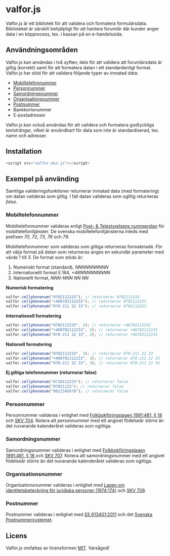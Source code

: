 # valfor.js
Valfor.js är ett bibliotek för att validera och formatera formulärsdata. Biblioteket är särskilt behjälpligt för att hantera forumlär där kunder anger data i en köpprocess, tex. i kassan på en e-handelssida.

## Användningsområden
Valfor.js kan användas i två syften; dels för att validera att forumlärsdata är giltig (korrekt) samt för att formatera datan i ett standardenligt format. Valfor.js har stöd för att validera följande typer av inmatad data:

* [Mobiltelefonnummer](https://github.com/jop-io/valfor.js/blob/master/README.md#mobiltelefonnummer)
* [Personnummer](https://github.com/jop-io/valfor.js/blob/master/README.md#personnummer)
* [Samordningsnummer](https://github.com/jop-io/valfor.js/blob/master/README.md#samordningsnummer)
* [Organisationsnummer](https://github.com/jop-io/valfor.js/blob/master/README.md#organisationsnummer)
* [Postnummer](https://github.com/jop-io/valfor.js/blob/master/README.md#postnummer)
* Bankkortsnummer
* E-postadresser

Valfor.js kan också användas för att validera och formatera godtyckliga textsträngar, vilket är användbart för data som inte är standardiserad, tex. namn och adresser.

## Installation
```javascript
<script src="valfor.min.js"></script>
```

## Exempel på använding
Samtliga valideringsfunktioner returnerar inmatad data (med formatering) om datan valideras som giltig. I fall datan valideras som ogiltig returneras *false*.

### Mobiltelefonnummer
Mobiltelefonnummer valideras enligt [Post- & Telestyrelsens nummerplan](https://www.pts.se/sv/Bransch/Telefoni/Nummerfragor/Telefoninummerplanen/Telefoninummerplanens-disposition/) för mobiltelefonitjänster. De svenska mobiltelefonitjänsterna inleds med prefixen *70*, *72*, *73*, *76* och *79*.

Mobiltelefonnummer som valideras som giltiga returneras formaterade. För att välja format på datan som returneras anges en sekundär parameter med värde 1 till 3. De format som stöds är:

1. Numeriskt format (standard), *NNNNNNNNNN*
2. Internationellt format E.164, *+46NNNNNNNNN*
3. Nationellt format, *NNN-NNN NN NN*

**Numerisk formatering**
```javascript
valfor.cellphonenum("0702112233"); // returnerar 0702112233
valfor.cellphonenum("+460702112233"); // returnerar 0702112233
valfor.cellphonenum("070-211 22 33"); // returnerar 0702112233
```
**Internationell formatering**
```javascript
valfor.cellphonenum("0702112233", 2); // returnerar +46702112233
valfor.cellphonenum("+460702112233", 2); // returnerar +46702112233
valfor.cellphonenum("070-211 22 33", 2); // returnerar +46702112233
```
**Nationell formatering**
```javascript
valfor.cellphonenum("0702112233", 3); // returnerar 070-211 22 33
valfor.cellphonenum("+460702112233", 3); // returnerar 070-211 22 33
valfor.cellphonenum("070-211 22 33", 3); // returnerar 070-211 22 33
```
**Ej giltiga telefonnummer (returnerar false)**
```javascript
valfor.cellphonenum("0710112233"); // returnerar false
valfor.cellphonenum("07021122"); // returnerar false
valfor.cellphonenum("0812345678"); // returnerar false
```

### Personnummer
Personnummer valideras i enlighet med [Folkbokföringslagen 1991:481, § 18 ](https://www.riksdagen.se/sv/Dokument-Lagar/Lagar/Svenskforfattningssamling/sfs_sfs-1991-481/) och [SKV 704](http://www.skatteverket.se/privat/sjalvservice/blanketterbroschyrer/broschyrer/info/704.4.39f16f103821c58f680007993.html). Notera att personnummer med ett angivet födelseår större än det nuvarande kalenderåret valideras som ogiltiga.

### Samordningsnummer
Samordningsnummer valideras i enlighet med [Folkbokföringslagen 1991:481, § 18 ](https://www.riksdagen.se/sv/Dokument-Lagar/Lagar/Svenskforfattningssamling/sfs_sfs-1991-481/) och [SKV 707](http://www.skatteverket.se/privat/sjalvservice/blanketterbroschyrer/broschyrer/info/707.4.39f16f103821c58f680007997.html). Notera att samordningsnummer med ett angivet födelseår större än det nuvarande kalenderåret valideras som ogiltiga.

### Organisationsnummer
Organisationsnummer valideras i enlighet med [Lagen om identitetsbeteckning för juridiska personer (1974:174)](https://www.riksdagen.se/sv/Dokument-Lagar/Lagar/Svenskforfattningssamling/sfs_sfs-1974-174/) och [SKV 709](https://www.skatteverket.se/foretagorganisationer/sjalvservice/blanketterbroschyrer/broschyrer/info/709.4.39f16f103821c58f680008001.html).

### Postnummer
Postnummer valideras i enlighet med [SS 613401:2011](http://www.sis.se/sociologi-service-f%C3%B6retagsorganisation-och-ledning-och-administration/postala-tj%C3%A4nster/ss-6134012011) och det [Svenska Postnummersystemet](http://www.postnummerservice.se/information/faq/adresser-och-postnummer/hur-aer-postnummer-uppbyggda-i-sverige).



## Licens
Valfor.js omfattas av licensformen [MIT](https://opensource.org/licenses/MIT "The MIT License"). Varsågod!
